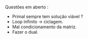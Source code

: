 Questões em aberto :
- Primal sempre tem solução viável ?
- Loop infinito -> ciclagem.
- Mal condicionamento da matriz.
- Fazer o dual.
